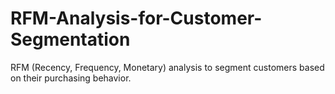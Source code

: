 # RFM-Analysis-for-Customer-Segmentation
RFM (Recency, Frequency, Monetary) analysis to segment customers based on their purchasing behavior.
